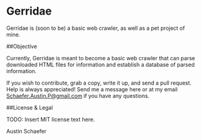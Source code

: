 # Gerridae

Gerridae is (soon to be) a basic web crawler, as well as a pet project of mine.


##Objective

Currently, Gerridae is meant to become a basic web crawler that can parse downloaded HTML files for information and establish a database of parsed information.

If you wish to contribute, grab a copy, write it up, and send a pull request. Help is always appreciated! Send me a message here or at my email Schaefer.Austin.P@gmail.com if you have any questions. 

##License & Legal

TODO: Insert MIT license text here.

Austin Schaefer
